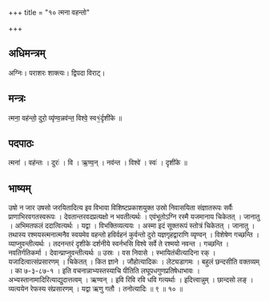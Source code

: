 +++
title = "१० त्मना वहन्तो"

+++
## अधिमन्त्रम्
अग्निः। पराशरः शाक्त्यः। द्विपदा विराट्।

## मन्त्रः
त्मना॒ वह॑न्तो॒ दुरो॒ व्यृ॑ण्व॒न्नव॑न्त॒ विश्वे॒ स्व१॒॑र्दृशी॑के ॥

## पदपाठः
त्मना॑ । वह॑न्तः । दुरः॑ । वि । ऋ॒ण्व॒न् । नव॑न्त । विश्वे॑ । स्वः॑ । दृशी॑के ॥

## भाष्यम्
उषो न जार उषसो जरयितादित्य इव विभावा विशिष्टप्रकाशयुक्त उस्रो निवासयिता संज्ञातरूपः सर्वैः प्राणाभिरवगतस्वरूपः । देवतान्तरवदप्रत्यक्षो न भवतीत्यर्थः । एवंभूतोऽग्नि रस्मै यजमानाय चिकेतत् । जानातु । अभिमतफलं ददात्वित्यर्थः । यद्वा । विभक्तिव्यत्ययः । अस्मा इदं सूक्तरूपं स्तोत्रं चिकेतत् । जानातु । तथास्य रश्मयस्त्मनात्मनैव स्वयमेव वहन्तो हविर्वहनं कुर्वन्तो दुरो यज्ञगृहद्वाराणि व्यृण्वन् । विशेषेण गच्छन्ति । व्याप्नुवन्तीत्यर्थः । तदनन्तरं दृशीके दर्शनीये स्वर्नभसि विश्वे सर्वे ते रश्मयो नवन्त । गच्छन्ति । नवतिर्गतिकर्मा । देवान्प्राप्नुवन्तीत्यर्थः ॥ उस्रः । वस निवासे । स्भायितंचीत्यादिना रक् । यजादित्वात्संप्रसारणम् । चिकेतत् । कित ज्ञाने । जौहोत्यादिकः । लेट्यडागमः । बहुलं छन्दसीति वक्तव्यम् । का ७-३-८७-१ । इति वचनान्नाभ्यस्तस्याचि पीतिति लघूपधगुणप्रतिषेधाभावः । अभ्यस्तानामादिरित्याद्युदात्तत्वम् । ऋण्वन् । इवि रिवि रवि धवि गत्यर्थाः । इदित्त्वान्नुम् । छान्दसो लङ् । व्यत्ययेन रेफस्य संप्रसारणम् । यद्वा ऋणु गतौ । तनोत्यादिः ॥ ९ ॥ १० ॥